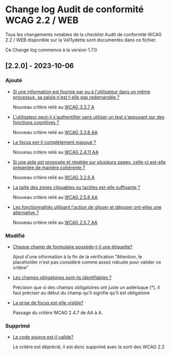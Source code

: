 # Change log Audit de conformité WCAG 2.2 / WEB

Tous les changements notables de la checklist Audit de conformité WCAG 2.2 / WEB disponible sur la Va11ydette sont documentés dans ce fichier.

Ce Change log commence à la version 1.7.0

## [2.2.0] - 2023-10-06

### Ajouté

- [Si une information est fournie par ou à l'utilisateur dans un même processus, sa saisie n'est t-elle pas redemandée ?](https://la-va11ydette.orange.com/?list=wcag-web&lang=fr#headingtestID-079)

    Nouveau critère relié au [WCAG 3.3.7 A](https://www.w3.org/WAI/WCAG22/Understanding/redundant-entry)

- [L'utilisateur peut-il s'authentifier sans utiliser un test s'appuyant sur des fonctions cognitives ?](https://la-va11ydette.orange.com/?list=wcag-web&lang=fr#headingtestID-077)

    Nouveau critère relié au [WCAG 3.3.8 AA](https://www.w3.org/WAI/WCAG22/Understanding/accessible-authentication)

- [Le focus est-il complètement masqué ?](https://la-va11ydette.orange.com/?list=wcag-web&lang=fr#headingtestID-081)

    Nouveau critère relié au [WCAG 2.4.11 AA](https://www.w3.org/WAI/WCAG22/Understanding/focus-not-obscured-minimum)

- [Si une aide est proposée et répétée sur plusieurs pages, celle-ci est-elle présentée de manière cohérente ?](https://la-va11ydette.orange.com/?list=wcag-web&lang=fr#headingtestID-078)

    Nouveau critère relié au [WCAG 3.2.6 A](https://www.w3.org/WAI/WCAG22/Understanding/consistent-help)

- [La taille des zones cliquables ou tactiles est-elle suffisante ?](https://la-va11ydette.orange.com/?list=wcag-web&lang=fr#headingtestID-076)

    Nouveau critère relié au [WCAG 2.5.8 AA](https://www.w3.org/WAI/WCAG22/Understanding/target-size-minimum.html)

- [Les fonctionnalités utilisant l'action de glisser et déposer ont-elles une alternative ?](https://la-va11ydette.orange.com/?list=wcag-web&lang=fr#headingtestID-080)

    Nouveau critère relié au [WCAG 2.5.7 AA](https://www.w3.org/WAI/WCAG22/Understanding/dragging-movements)



### Modifié

- [Chaque champ de formulaire possède-t-il une étiquette?](https://la-va11ydette.orange.com/?list=wcag-web&lang=fr#headingtestID-001)

    Ajout d'une information à la fin de la vérification "Attention, le placeholder n'est pas considéré comme assez robuste pour valider ce critère"

- [Les champs obligatoires sont-ils identifiables ?](https://la-va11ydette.orange.com/?list=wcag-web&lang=fr#headingtestID-004)

    Précision que si des champs obligatoires ont juste un astérisque (*), il faut préciser au début du champ qu'il signifie qu'il est obligatoire

- [La prise de focus est-elle visible?](https://la-va11ydette.orange.com/?list=wcag-web&lang=fr#headingtestID-041)

    Passage du critère WCAG 2.4.7 de AA à A.

### Supprimé

- [Le code source est-il valide?](https://www.w3.org/WAI/WCAG21/Understanding/parsing.html)

    Le critère est déprécié, il est donc supprimé avec la sorti des WCAG 2.2
